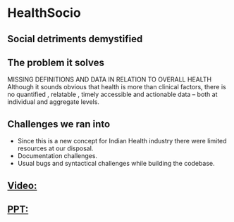 # HealthSocio

## Social detriments demystified

## The problem it solves
MISSING DEFINITIONS AND DATA IN RELATION TO OVERALL HEALTH
Although it sounds obvious that health is more than clinical factors, there is no quantified , relatable , timely accessible and actionable data – both at individual and aggregate levels.

## Challenges we ran into
- Since this is a new concept for Indian Health industry there were limited resources at our disposal.
- Documentation challenges.
- Usual bugs and syntactical challenges while building the codebase.

## [Video:](https://drive.google.com/drive/folders/1_Pj2xaJQJN0Lw6UbYVHUBjD8j2OfZqp_?usp=sharing) 
## [PPT:](https://drive.google.com/file/d/1PV29CZEbPqpoixbN-k1M0U2zFsywfPCE/view?usp=sharing)  
